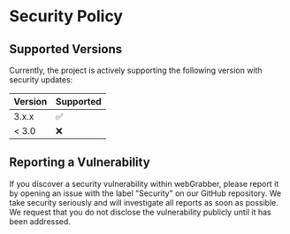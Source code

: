 # Security Policy

## Supported Versions

Currently, the project is actively supporting the following version with security updates:

| Version | Supported          |
| ------- | ------------------ |
| 3.x.x   | :white_check_mark: |
| < 3.0   | :x:                |

## Reporting a Vulnerability

If you discover a security vulnerability within webGrabber, please report it by opening an issue with the label "Security" on our GitHub repository. We take security seriously and will investigate all reports as soon as possible. We request that you do not disclose the vulnerability publicly until it has been addressed.
